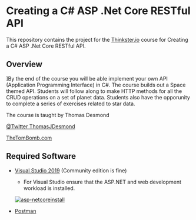 # Creating a C# ASP .Net Core RESTful API

This repository contains the project for the [Thinkster.io](Thinkster.io) course for Creating a C# ASP .Net Core RESTful API. 

## Overview
]By the end of the course you will be able implement your own API (Application Programming Interface) in C#. The course builds out a Space themed API. Students will follow along to make HTTP methods for all the CRUD operations on a set of planet data. Students also have the opporunity to complete a series of exercises related to star data. 

The course is taught by Thomas Desmond

[@Twitter ThomasJDesmond](https://twitter.com/ThomasJDesmond)

[TheTomBomb.com](thetombomb.com)


## Required Software

 - [Visual Studio 2019](https://visualstudio.microsoft.com/vs/) (Community edition is fine)
	 - For Visual Studio ensure that the ASP.NET and web development workload is installed. 
	 
   <a href="https://ibb.co/k57cDVY"><img src="https://i.ibb.co/k57cDVY/asp-netcoreinstall.png" alt="asp-netcoreinstall" border="0"></a>


 - [Postman](https://www.getpostman.com/)
